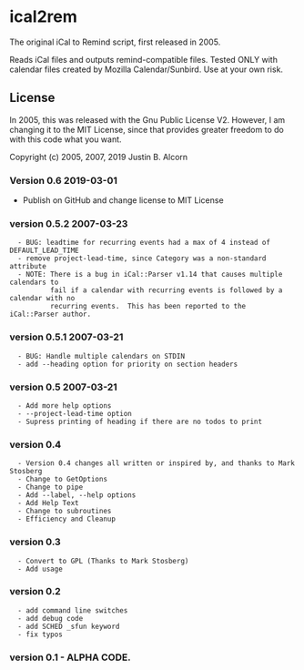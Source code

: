 # ical2rem
The original iCal to Remind script, first released in 2005.

Reads iCal files and outputs remind-compatible files.   Tested ONLY with
  calendar files created by Mozilla Calendar/Sunbird. Use at your own risk.

## License
In 2005, this was released with the Gnu Public License V2.  However, I am changing it to the MIT License, since that provides greater freedom to do with this code what you want.

Copyright (c) 2005, 2007, 2019 Justin B. Alcorn
### Version 0.6 2019-03-01
  - Publish on GitHub and change license to MIT License
### version 0.5.2 2007-03-23
      - BUG: leadtime for recurring events had a max of 4 instead of DEFAULT_LEAD_TIME
      - remove project-lead-time, since Category was a non-standard attribute
      - NOTE: There is a bug in iCal::Parser v1.14 that causes multiple calendars to
              fail if a calendar with recurring events is followed by a calendar with no
              recurring events.  This has been reported to the iCal::Parser author.
### version 0.5.1 2007-03-21
      - BUG: Handle multiple calendars on STDIN
      - add --heading option for priority on section headers
### version 0.5 2007-03-21
      - Add more help options
      - --project-lead-time option
      - Supress printing of heading if there are no todos to print
### version 0.4
      - Version 0.4 changes all written or inspired by, and thanks to Mark Stosberg
      - Change to GetOptions
      - Change to pipe
      - Add --label, --help options
      - Add Help Text
      - Change to subroutines
      - Efficiency and Cleanup
### version 0.3
      - Convert to GPL (Thanks to Mark Stosberg)
      - Add usage
### version 0.2
      - add command line switches
      - add debug code
      - add SCHED _sfun keyword
      - fix typos
### version 0.1 - ALPHA CODE.

